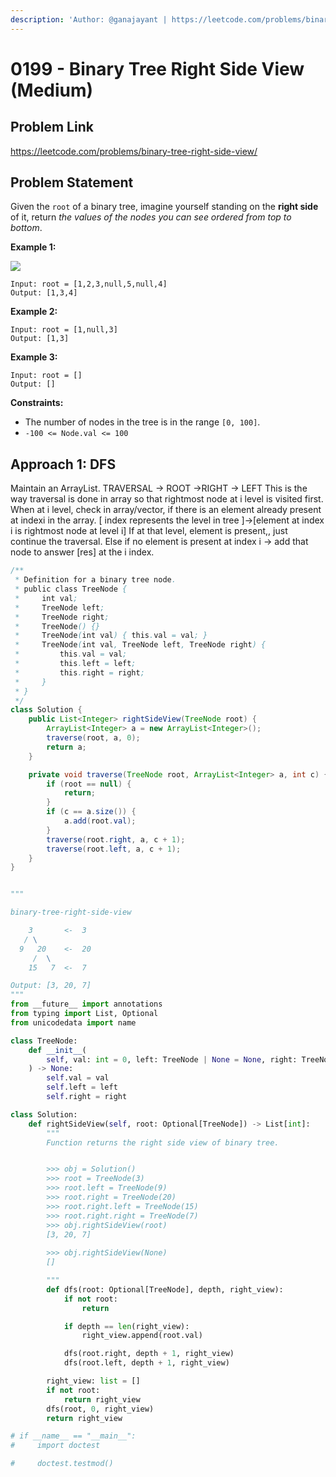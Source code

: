 ```yaml
---
description: 'Author: @ganajayant | https://leetcode.com/problems/binary-tree-right-side-view/'
---
```


# 0199 - Binary Tree Right Side View (Medium)

## Problem Link

https://leetcode.com/problems/binary-tree-right-side-view/

## Problem Statement

Given the `root` of a binary tree, imagine yourself standing on the **right side** of it, return _the values of the nodes you can see ordered from top to bottom_.

**Example 1:**

![](https://assets.leetcode.com/uploads/2021/02/14/tree.jpg)

```
Input: root = [1,2,3,null,5,null,4]
Output: [1,3,4]
```

**Example 2:**

```
Input: root = [1,null,3]
Output: [1,3]
```

**Example 3:**

```
Input: root = []
Output: []
```

**Constraints:**

* The number of nodes in the tree is in the range `[0, 100]`.
* `-100 <= Node.val <= 100`

## Approach 1: DFS
Maintain an ArrayList.
TRAVERSAL -> ROOT ->RIGHT -> LEFT This is the way traversal is done in array so that rightmost node at i level is visited first.
When at i level, check in array/vector, if there is an element already present at indexi in the array.
[ index represents the level in tree ]->[element at index i is rightmost node at level i]
If at that level, element is present,, just continue the traversal.
Else if no element is present at index i -> add that node to answer [res] at the i index.
<Tabs>
<TabItem value="java" label="Java">
<SolutionAuthor name="@ganajayant"/>

```java
/**
 * Definition for a binary tree node.
 * public class TreeNode {
 *     int val;
 *     TreeNode left;
 *     TreeNode right;
 *     TreeNode() {}
 *     TreeNode(int val) { this.val = val; }
 *     TreeNode(int val, TreeNode left, TreeNode right) {
 *         this.val = val;
 *         this.left = left;
 *         this.right = right;
 *     }
 * }
 */
class Solution {
    public List<Integer> rightSideView(TreeNode root) {
        ArrayList<Integer> a = new ArrayList<Integer>();
        traverse(root, a, 0);
        return a;
    }

    private void traverse(TreeNode root, ArrayList<Integer> a, int c) {
        if (root == null) {
            return;
        }
        if (c == a.size()) {
            a.add(root.val);
        }
        traverse(root.right, a, c + 1);
        traverse(root.left, a, c + 1);
    }
}
```
</TabItem>


<TabItem value="py" label="Python">
<SolutionAuthor name="@kondekarshubham123"/>

```py

"""

binary-tree-right-side-view

    3       <-  3
   / \
  9   20    <-  20
     /  \
    15   7  <-  7

Output: [3, 20, 7]
"""
from __future__ import annotations
from typing import List, Optional
from unicodedata import name

class TreeNode:
    def __init__(
        self, val: int = 0, left: TreeNode | None = None, right: TreeNode | None = None
    ) -> None:
        self.val = val
        self.left = left
        self.right = right

class Solution:
    def rightSideView(self, root: Optional[TreeNode]) -> List[int]:
        """
        Function returns the right side view of binary tree.


        >>> obj = Solution()
        >>> root = TreeNode(3)
        >>> root.left = TreeNode(9)
        >>> root.right = TreeNode(20)
        >>> root.right.left = TreeNode(15)
        >>> root.right.right = TreeNode(7)
        >>> obj.rightSideView(root)
        [3, 20, 7]
        
        >>> obj.rightSideView(None)
        []

        """
        def dfs(root: Optional[TreeNode], depth, right_view):
            if not root:
                return

            if depth == len(right_view):
                right_view.append(root.val)

            dfs(root.right, depth + 1, right_view)
            dfs(root.left, depth + 1, right_view)

        right_view: list = []
        if not root:
            return right_view
        dfs(root, 0, right_view)
        return right_view

# if __name__ == "__main__":
#     import doctest

#     doctest.testmod()
```

</TabItem>
</Tabs>
